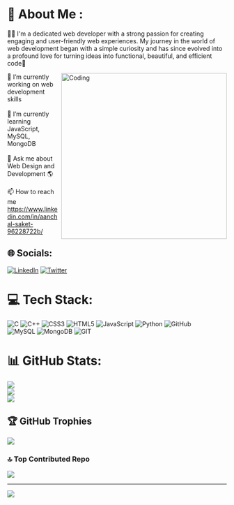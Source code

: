 # 💫 About Me :
👨‍💻 I'm a dedicated web developer with a strong passion for creating engaging and user-friendly web experiences. My journey in the world of web development began with a simple curiosity and has since evolved into a profound love for turning ideas into functional, beautiful, and efficient code🚀

<img align="right" width="380" src="https://cdn.dribbble.com/users/1162077/screenshots/3848914/media/7ed7d5ca074b48b328150e5a231e8d1f.gif" alt="Coding">

🔭 I’m currently working on web development skills<br><br>
🌱 I’m currently learning JavaScript, MySQL, MongoDB <br><br>💬 Ask me about Web Design and Development 🌎<br><br>
📫 How to reach me https://www.linkedin.com/in/aanchal-saket-96228722b/


## 🌐 Socials:
[![LinkedIn](https://img.shields.io/badge/LinkedIn-%230077B5.svg?logo=linkedin&logoColor=white)](https://www.linkedin.com/in/aanchal-saket-96228722b/) 
[![Twitter](https://img.shields.io/badge/Twitter-%231DA1F2.svg?logo=Twitter&logoColor=white)](https://twitter.com/akiraisv)


# 💻 Tech Stack:
![C](https://img.shields.io/badge/c-%2300599C.svg?style=for-the-badge&logo=c&logoColor=white) 
![C++](https://img.shields.io/badge/c++-%2300599C.svg?style=for-the-badge&logo=c%2B%2B&logoColor=white) 
![CSS3](https://img.shields.io/badge/css3-%231572B6.svg?style=for-the-badge&logo=css3&logoColor=white) 
![HTML5](https://img.shields.io/badge/html5-%23E34F26.svg?style=for-the-badge&logo=html5&logoColor=white) 
![JavaScript](https://img.shields.io/badge/javascript-%23323330.svg?style=for-the-badge&logo=javascript&logoColor=%23F7DF1E) 
![Python](https://img.shields.io/badge/python-3670A0?style=for-the-badge&logo=python&logoColor=ffdd54)
![GitHub](https://img.shields.io/badge/GitHub-%23121011.svg?style=for-the-badge&logo=github&logoColor=white)  
![MySQL](https://img.shields.io/badge/mysql-%2300f.svg?style=for-the-badge&logo=mysql&logoColor=white) 
![MongoDB](https://img.shields.io/badge/MongoDB-%234ea94b.svg?style=for-the-badge&logo=mongodb&logoColor=white) 
![GIT](https://img.shields.io/badge/Git-fc6d26?style=for-the-badge&logo=git&logoColor=white)

# 📊 GitHub Stats:
![](https://github-readme-stats.vercel.app/api?username=aanchalsaket&theme=dark&hide_border=false&include_all_commits=true&count_private=true)<br/>
![](https://github-readme-streak-stats.herokuapp.com/?user=aanchalsaket&theme=dark&hide_border=false)<br/>
![](https://github-readme-stats.vercel.app/api/top-langs/?username=aanchalsaket&theme=dark&hide_border=false&include_all_commits=true&count_private=true&layout=compact)

## 🏆 GitHub Trophies
![](https://github-profile-trophy.vercel.app/?username=aanchalsaket&theme=darkhub&no-frame=false&no-bg=false&margin-w=4)

### 🔝 Top Contributed Repo
![](https://github-contributor-stats.vercel.app/api?username=aanchalsaket&limit=5&theme=dark&combine_all_yearly_contributions=true)

---
[![](https://visitcount.itsvg.in/api?id=aanchalsaket&icon=3&color=1)](https://visitcount.itsvg.in)
